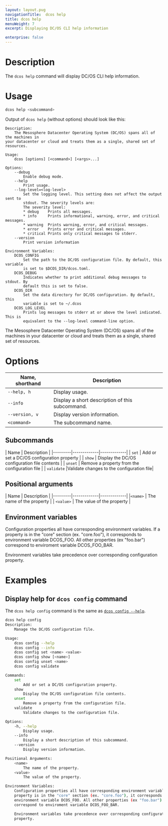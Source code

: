 ```yaml
---
layout: layout.pug
navigationTitle:  dcos help
title: dcos help
menuWeight: 7
excerpt: Displaying DC/OS CLI help information

enterprise: false
---
```


# Description
The `dcos help` command will display DC/OS CLI help information.

# Usage

```bash
dcos help <subcommand>
```
Output of `dcos help` (without options) should look like this:

```
Description:
    The Mesosphere Datacenter Operating System (DC/OS) spans all of the machines in
your datacenter or cloud and treats them as a single, shared set of resources.

Usage:
    dcos [options] [<command>] [<args>...]

Options:
    --debug
        Enable debug mode.
    --help
        Print usage.
    --log-level=<log-level>
        Set the logging level. This setting does not affect the output sent to
        stdout. The severity levels are:
        The severity level:
        * debug    Prints all messages.
        * info     Prints informational, warning, error, and critical messages.
        * warning  Prints warning, error, and critical messages.
        * error    Prints error and critical messages.
        * critical Prints only critical messages to stderr.
    --version
        Print version information

Environment Variables:
    DCOS_CONFIG
        Set the path to the DC/OS configuration file. By default, this variable
        is set to $DCOS_DIR/dcos.toml.
    DCOS_DEBUG
        Indicates whether to print additional debug messages to stdout. By
        default this is set to false.
    DCOS_DIR
        Set the data directory for DC/OS configuration. By default, this
        variable is set to ~/.dcos
    DCOS_LOG_LEVEL
        Prints log messages to stderr at or above the level indicated. This is
        equivalent to the --log-level command-line option.
```

The Mesosphere Datacenter Operating System (DC/OS) spans all of the machines in your datacenter or cloud and treats them as a single, shared set of resources.


# Options


| Name, shorthand |  Description |
|---------|-------------|
| `--help, h`   |   Display usage. |
| `--info`   |   Display a short description of this subcommand. |
| `--version, v`   |  Display version information. |
| `<command>`   | The subcommand name. |

## Subcommands


| Name | Description |
|---------|-------------|-------------|
| `set` |  Add or set a DC/OS configuration property |
| `show` | Display the DC/OS configuration file contents   |
| `unset` | Remove a property from the configuration file  |
| `validate`  |Validate changes to the configuration file|

## Positional arguments

| Name | Description |
|---------|-------------|-------------|
|`<name>` | The name of the property |
| `<value>` | The value of the property |


## Environment variables

Configuration properties all have corresponding environment variables. If a
property is in the "core" section (ex. "core.foo"), it corresponds to
environment variable DCOS_FOO. All other properties (ex "foo.bar")
correspond to enviroment variable DCOS_FOO_BAR.

Environment variables take precedence over corresponding configuration
property.

# Examples

## Display help for `dcos config` command

The `dcos help config` command is the same as [`dcos config --help`](/1.12/cli/command-reference/dcos-config/).

```bash
dcos help config
Description:
    Manage the DC/OS configuration file.

Usage:
    dcos config --help
    dcos config --info
    dcos config set <name> <value>
    dcos config show [<name>]
    dcos config unset <name>
    dcos config validate

Commands:
    set
        Add or set a DC/OS configuration property.
    show
        Display the DC/OS configuration file contents.
    unset
        Remove a property from the configuration file.
    validate
        Validate changes to the configuration file.

Options:
    -h, --help
        Display usage.
    --info
        Display a short description of this subcommand.
    --version
        Display version information.

Positional Arguments:
    <name>
        The name of the property.
    <value>
        The value of the property.

Environment Variables:
    Configuration properties all have corresponding environment variables. If a
    property is in the "core" section (ex. "core.foo"), it corresponds to
    environment variable DCOS_FOO. All other properties (ex "foo.bar")
    correspond to enviroment variable DCOS_FOO_BAR.

    Environment variables take precedence over corresponding configuration
    property.
```
